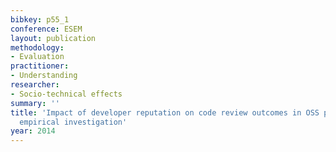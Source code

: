 ```yaml
---
bibkey: p55_1
conference: ESEM
layout: publication
methodology:
- Evaluation
practitioner:
- Understanding
researcher:
- Socio-technical effects
summary: ''
title: 'Impact of developer reputation on code review outcomes in OSS projects: an
  empirical investigation'
year: 2014
---
```

